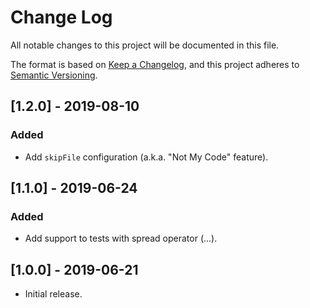 # Change Log

All notable changes to this project will be documented in this file.

The format is based on [Keep a Changelog](https://keepachangelog.com/en/1.0.0/),
and this project adheres to [Semantic Versioning](https://semver.org/spec/v2.0.0.html).

## [1.2.0] - 2019-08-10

### Added
-   Add `skipFile` configuration (a.k.a. "Not My Code" feature).

## [1.1.0] - 2019-06-24

### Added
-   Add support to tests with spread operator (...).

## [1.0.0] - 2019-06-21

-   Initial release.
